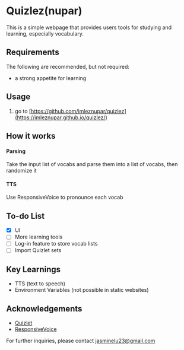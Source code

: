 # Quizlez(nupar)

This is a simple webpage that provides users tools for studying and learning, especially vocabulary. 

## Requirements

The following are recommended, but not required:
* a strong appetite for learning

## Usage

1. go to [https://github.com/imleznupar/quizlez](https://imleznupar.github.io/quizlez/)

## How it works
#### Parsing
Take the input list of vocabs and parse them into a list of vocabs, then randomize it
#### TTS
Use ResponsiveVoice to pronounce each vocab

## To-do List
- [X] UI
- [ ] More learning tools
- [ ] Log-in feature to store vocab lists
- [ ] Import Quizlet sets

## Key Learnings
* TTS (text to speech)
* Environment Variables (not possible in static websites)

## Acknowledgements
* [Quizlet](quizlet.com)
* [ResponsiveVoice](https://responsivevoice.org/)

For further inquiries, please contact jasminelu23@gmail.com
